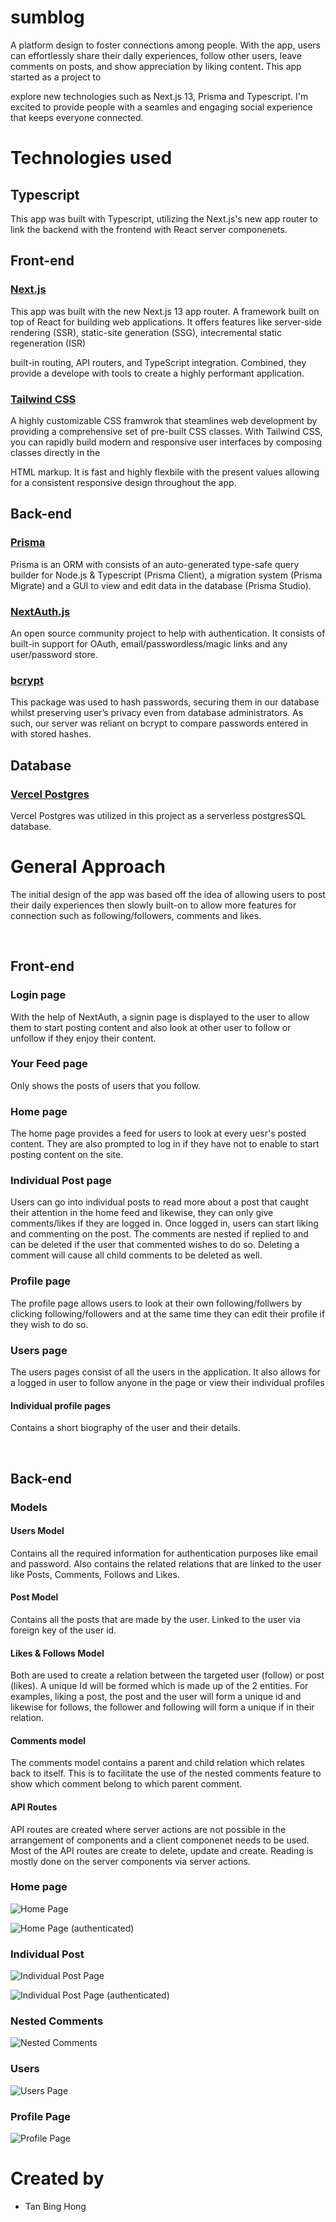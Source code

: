 # sumblog

A platform design to foster connections among people. With the app, users can effortlessly share their daily experiences, follow other users, leave comments on posts, and show appreciation by liking content. This app started as a project to

explore new technologies such as Next.js 13, Prisma and Typescript. I'm excited to provide people with a seamles and engaging social experience that keeps everyone connected.

# Technologies used

## Typescript

This app was built with Typescript, utilizing the Next.js's new app router to link the backend with the frontend with React server componenets.

## Front-end

### <a href="https://nextjs.org/" target="_blank" >Next.js</a>

This app was built with the new Next.js 13 app router. A framework built on top of React for building web applications. It offers features like server-side rendering (SSR), static-site generation (SSG), intecremental static regeneration (ISR)

built-in routing, API routers, and TypeScript integration. Combined, they provide a develope with tools to create a highly performant application.

### <a href="https://tailwindcss.com/" target="_blank" >Tailwind CSS</a>

A highly customizable CSS framwrok that steamlines web development by providing a comprehensive set of pre-built CSS classes. With Tailwind CSS, you can rapidly build modern and responsive user interfaces by composing classes directly in the

HTML markup. It is fast and highly flexbile with the present values allowing for a consistent responsive design throughout the app.

## Back-end

### <a href="https://www.prisma.io/" target="_blank" >Prisma</a>

Prisma is an ORM with consists of an auto-generated type-safe query builder for Node.js & Typescript (Prisma Client), a migration system (Prisma Migrate) and a GUI to view and edit data in the database (Prisma Studio).

### <a href="https://next-auth.js.org/" target="_blank" >NextAuth.js</a>

An open source community project to help with authentication. It consists of built-in support for OAuth, email/passwordless/magic links and any user/password store.

### <a href="https://github.com/kelektiv/node.bcrypt.js" target="_blank" >bcrypt</a>

This package was used to hash passwords, securing them in our database whilst preserving user’s privacy even from database administrators. As such, our server was reliant on bcrypt to compare passwords entered in with stored hashes.

## Database

### <a href="https://vercel.com/storage/postgres" target="_blank" >Vercel Postgres</a>

Vercel Postgres was utilized in this project as a serverless postgresSQL database.

# General Approach

The initial design of the app was based off the idea of allowing users to post their daily experiences then slowly built-on to allow more features for connection such as following/followers, comments and likes.

<br/>

## Front-end

### Login page

With the help of NextAuth, a signin page is displayed to the user to allow them to start posting content and also look at other user to follow or unfollow if they enjoy their content.

### Your Feed page

Only shows the posts of users that you follow.

### Home page

The home page provides a feed for users to look at every uesr's posted content. They are also prompted to log in if they have not to enable to start posting content on the site.

### Individual Post page

Users can go into individual posts to read more about a post that caught their attention in the home feed and likewise, they can only give comments/likes if they are logged in. Once logged in, users can start liking and commenting on the post. The comments are nested if replied to and can be deleted if the user that commented wishes to do so. Deleting a comment will cause all child comments to be deleted as well.

### Profile page

The profile page allows users to look at their own following/follwers by clicking following/followers and at the same time they can edit their profile if they wish to do so.

### Users page

The users pages consist of all the users in the application. It also allows for a logged in user to follow anyone in the page or view their individual profiles

#### Individual profile pages

Contains a short biography of the user and their details.

<br/>

## Back-end

### Models

#### Users Model

Contains all the required information for authentication purposes like email and password. Also contains the related relations that are linked to the user like Posts, Comments, Follows and Likes.

#### Post Model

Contains all the posts that are made by the user. Linked to the user via foreign key of the user id.

#### Likes & Follows Model

Both are used to create a relation between the targeted user (follow) or post (likes). A unique Id will be formed which is made up of the 2 entities. For examples, liking a post, the post and the user will form a unique id and likewise for follows, the follower and following will form a unique if in their relation.

#### Comments model

The comments model contains a parent and child relation which relates back to itself. This is to facilitate the use of the nested comments feature to show which comment belong to which parent comment.

#### API Routes

API routes are created where server actions are not possible in the arrangement of components and a client componenet needs to be used. Most of the API routes are create to delete, update and create. Reading is mostly done on the server components via server actions.

### Home page

![Home Page](sumblog/public/assets/homepage1.png)

![Home Page (authenticated)](sumblog/public/assets/homepageauthenitcated.png)

### Individual Post

![Individual Post Page](sumblog/public/assets/individualpostpage.png)

![Individual Post Page (authenticated)](sumblog/public/assets/individualpostauthenticated.png)

### Nested Comments

![Nested Comments](sumblog/public/assets/nestedcomments.png)

### Users

![Users Page](sumblog/public/assets/userspage.png)

### Profile Page

![Profile Page](sumblog/public/assets/profilepage.png)

# Created by

- Tan Bing Hong
